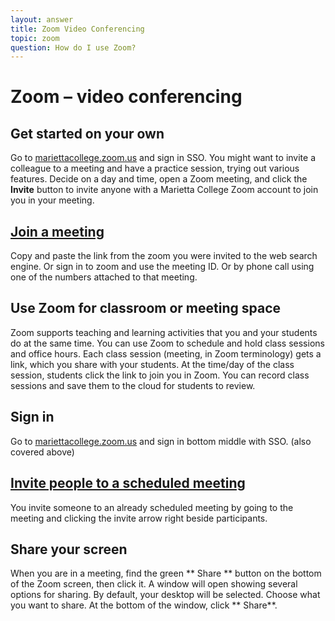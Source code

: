 ```yaml
---
layout: answer
title: Zoom Video Conferencing
topic: zoom
question: How do I use Zoom?
---
```

# Zoom – video conferencing

## Get started on your own
Go to [mariettacollege.zoom.us](https://mariettacollege.zoom.us/) and sign in SSO. You might want to invite a colleague to a meeting and have a practice session, trying out various features. Decide on a day and time, open a Zoom meeting, and click the  **Invite**  button to invite anyone with a Marietta College Zoom account to join you in your meeting.
## [**Join a meeting**](https://itconnect.uw.edu/connect/phones/conferencing/zoom-video-conferencing/join-meeting/)
Copy and paste the link from the zoom you were invited to the web search engine. Or sign in to zoom and use the meeting ID. Or by phone call using one of the numbers attached to that meeting.
## Use Zoom for classroom or meeting space
 Zoom supports teaching and learning activities that you and your students do at the same time. You can use Zoom to schedule and hold class sessions and office hours. Each class session (meeting, in Zoom terminology) gets a link, which you share with your students. At the time/day of the class session, students click the link to join you in Zoom. You can record class sessions and save them to the cloud for students to review.
## Sign in
Go to [mariettacollege.zoom.us](https://mariettacollege.zoom.us/) and sign in bottom middle with SSO. (also covered above)
## [Invite people to a scheduled meeting](https://itconnect.uw.edu/connect/phones/conferencing/zoom-video-conferencing/invite/)
You invite someone to an already scheduled meeting by going to the meeting and clicking the invite arrow right beside participants.
## Share your screen
When you are in a meeting, find the green ** Share ** button on the bottom of the Zoom screen, then click it. A window will open showing several options for sharing. By default, your desktop will be selected. Choose what you want to share. At the bottom of the window, click ** Share**.

